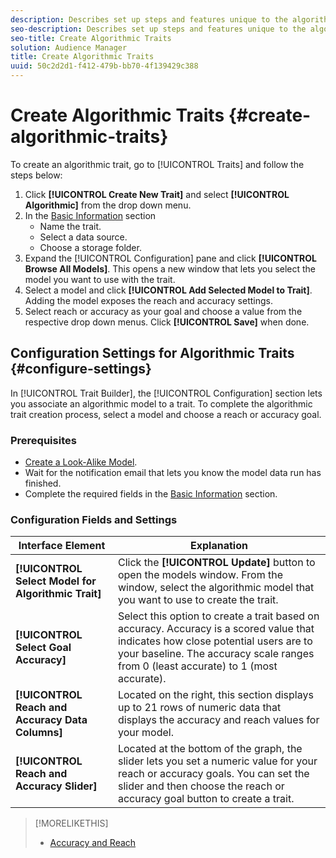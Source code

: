 ```yaml
---
description: Describes set up steps and features unique to the algorithmic trait creation process.
seo-description: Describes set up steps and features unique to the algorithmic trait creation process.
seo-title: Create Algorithmic Traits
solution: Audience Manager
title: Create Algorithmic Traits
uuid: 50c2d2d1-f412-479b-bb70-4f139429c388
---
```


# Create Algorithmic Traits {#create-algorithmic-traits}

<!-- t_algo_trait_build.xml -->

To create an algorithmic trait, go to [!UICONTROL Traits] and follow the steps below:

1. Click **[!UICONTROL Create New Trait]** and select **[!UICONTROL Algorithmic]** from the drop down menu.
1. In the [Basic Information](../../features/traits/create-onboarded-rule-based-traits.md) section
    * Name the trait.
    * Select a data source.
    * Choose a storage folder.
1. Expand the [!UICONTROL Configuration] pane and click **[!UICONTROL Browse All Models]**.
   This opens a new window that lets you select the model you want to use with the trait.
1. Select a model and click **[!UICONTROL Add Selected Model to Trait]**.
   Adding the model exposes the reach and accuracy settings.
1. Select reach or accuracy as your goal and choose a value from the respective drop down menus. Click **[!UICONTROL Save]** when done.

## Configuration Settings for Algorithmic Traits {#configure-settings}

In [!UICONTROL Trait Builder], the [!UICONTROL Configuration] section lets you associate an algorithmic model to a trait. To complete the algorithmic trait creation process, select a model and choose a reach or accuracy goal.

### Prerequisites

<!-- r_algo_trait_config_section.xml -->

* [Create a Look-Alike Model](../../features/algorithmic-models/create-model.md).
* Wait for the notification email that lets you know the model data run has finished.
* Complete the required fields in the [Basic Information](../../features/traits/create-onboarded-rule-based-traits.md) section.

### Configuration Fields and Settings

|  Interface Element  | Explanation  |
|---|---|
|  **[!UICONTROL Select Model for Algorithmic Trait]** |Click the **[!UICONTROL Update]** button to open the models window. From the window, select the algorithmic model that you want to use to create the trait.  |
|  **[!UICONTROL Select Goal Accuracy]** | Select this option to create a trait based on accuracy. Accuracy is a scored value that indicates how close potential users are to your baseline. The accuracy scale ranges from 0 (least accurate) to 1 (most accurate).  |
|  **[!UICONTROL Reach and Accuracy Data Columns]** | Located on the right, this section displays up to 21 rows of numeric data that displays the accuracy and reach values for your model.  |
|  **[!UICONTROL Reach and Accuracy Slider]** | Located at the bottom of the graph, the slider lets you set a numeric value for your reach or accuracy goals. You can set the slider and then choose the reach or accuracy goal button to create a trait.  |

>[!MORELIKETHIS]
>
>* [Accuracy and Reach](../../features/traits/trait-accuracy-reach.md)
